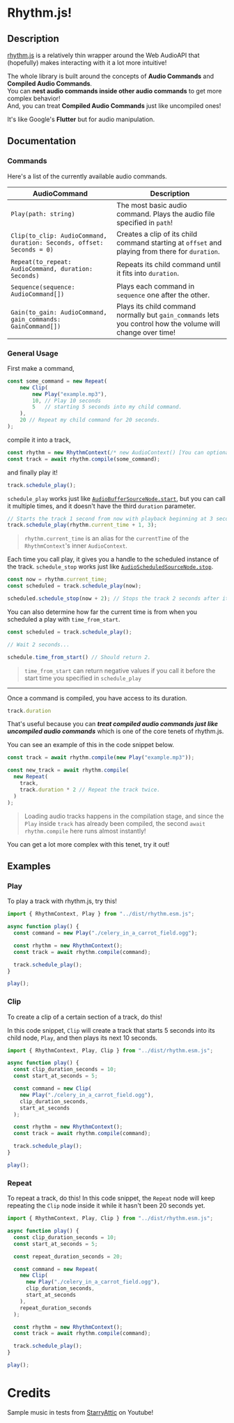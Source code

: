 # Rhythm.js!

## Description
[rhythm.js](https://github.com/eliaxelang007/rhythm.js/tree/main) is a relatively thin wrapper around the Web AudioAPI that (hopefully) makes interacting with it a lot more intuitive!

The whole library is built around the concepts of **Audio Commands** and **Compiled Audio Commands**. <br/>
You can **nest audio commands inside other audio commands** to get more complex behavior! <br/>
And, you can treat **Compiled Audio Commands** just like uncompiled ones!

It's like Google's **Flutter** but for audio manipulation.

## Documentation

### Commands

Here's a list of the currently available audio commands.

| AudioCommand | Description |
| --- | --- |
| `Play(path: string)` | The most basic audio command. Plays the audio file specified in `path`! |
| `Clip(to_clip: AudioCommand, duration: Seconds, offset: Seconds = 0)` | Creates a clip of its child command starting at `offset` and playing from there for `duration`. |
| `Repeat(to_repeat: AudioCommand, duration: Seconds)` | Repeats its child command until it fits into `duration`. |
| `Sequence(sequence: AudioCommand[])` | Plays each command in `sequence` one after the other. |
| `Gain(to_gain: AudioCommand, gain_commands: GainCommand[]) ` | Plays its child command normally but `gain_commands` lets you control how the volume will change over time! |

### General Usage

First make a command,

```typescript
const some_command = new Repeat(
    new Clip(
        new Play("example.mp3"), 
        10, // Play 10 seconds 
        5   // starting 5 seconds into my child command.
    ), 
    20 // Repeat my child command for 20 seconds.
);
```

compile it into a track,

```typescript
const rhythm = new RhythmContext(/* new AudioContext() [You can optionally provide an AudioContext] */);
const track = await rhythm.compile(some_command);
```

and finally play it!

```typescript
track.schedule_play();
```

`schedule_play` works just like [`AudioBufferSourceNode.start`](https://developer.mozilla.org/en-US/docs/Web/API/AudioBufferSourceNode/start), but you can call it multiple times, and it doesn't have the third `duration` parameter.

```typescript
// Starts the track 1 second from now with playback beginning at 3 seconds into the track.
track.schedule_play(rhythm.current_time + 1, 3); 
```

> `rhythm.current_time` is an alias for the `currentTime` of the `RhythmContext`'s inner `AudioContext`.

Each time you call play, it gives you a handle to the scheduled instance of the track. `schedule_stop` works just like [`AudioScheduledSourceNode.stop`](https://developer.mozilla.org/en-US/docs/Web/API/AudioScheduledSourceNode/stop).

```typescript
const now = rhythm.current_time;
const scheduled = track.schedule_play(now);

scheduled.schedule_stop(now + 2); // Stops the track 2 seconds after it starts.
```

You can also determine how far the current time is from when you scheduled a play with `time_from_start`.

```typescript
const scheduled = track.schedule_play();

// Wait 2 seconds...

schedule.time_from_start() // Should return 2.
```
> `time_from_start` can return negative values if you call it before the start time you specified in `schedule_play`

---

Once a command is compiled, you have access to its duration.

```typescript
track.duration
```

That's useful because you can ***treat compiled audio commands just like uncompiled audio commands*** which is one of the core tenets of rhythm.js.

You can see an example of this in the code snippet below.

```typescript
const track = await rhythm.compile(new Play("example.mp3"));

const new_track = await rhythm.compile(
  new Repeat(
    track,
    track.duration * 2 // Repeat the track twice.
  )
);
```
> Loading audio tracks happens in the compilation stage, and since the `Play` inside `track` has already been compiled, the second `await rhythm.compile` here runs almost instantly!

You can get a lot more complex with this tenet, try it out!

## Examples

### Play

To play a track with rhythm.js, try this!

```typescript
import { RhythmContext, Play } from "../dist/rhythm.esm.js";

async function play() {
  const command = new Play("./celery_in_a_carrot_field.ogg");

  const rhythm = new RhythmContext();
  const track = await rhythm.compile(command);

  track.schedule_play();
}

play();
```

### Clip

To create a clip of a certain section of a track, do this!

In this code snippet, `Clip` will create a track that starts 5 seconds 
into its child node, `Play`, and then plays its next 10 seconds.

```typescript
import { RhythmContext, Play, Clip } from "../dist/rhythm.esm.js";

async function play() {
  const clip_duration_seconds = 10;
  const start_at_seconds = 5;

  const command = new Clip(
    new Play("./celery_in_a_carrot_field.ogg"),
    clip_duration_seconds,
    start_at_seconds
  );

  const rhythm = new RhythmContext();
  const track = await rhythm.compile(command);

  track.schedule_play();
}

play();
```

### Repeat

To repeat a track, do this!
In this code snippet, the `Repeat` node will keep repeating the `Clip` node inside it while it hasn't been 20 seconds yet.

```typescript
import { RhythmContext, Play, Clip } from "../dist/rhythm.esm.js";

async function play() {
  const clip_duration_seconds = 10;
  const start_at_seconds = 5;

  const repeat_duration_seconds = 20;

  const command = new Repeat(
    new Clip(
      new Play("./celery_in_a_carrot_field.ogg"),
      clip_duration_seconds,
      start_at_seconds
    ),
    repeat_duration_seconds
  );

  const rhythm = new RhythmContext();
  const track = await rhythm.compile(command);

  track.schedule_play();
}

play();
```

# Credits
Sample music in tests from [StarryAttic](https://www.youtube.com/watch?v=FqI9cM6fczU) on Youtube!